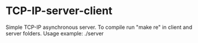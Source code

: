 # TCP-IP-server-client
Simple TCP-IP asynchronous server.
To compile run "make re" in client and server folders.
Usage example:  ./server <host> <port>
